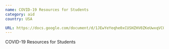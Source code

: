 ```yaml
---
name: COVID-19 Resources for Students
category: aid
country: USA

URL: https://docs.google.com/document/d/1JEwYeYeqhe0xCUSHZHV0ZKeUwxqVCQlcDq-pM-0a9YU/edit 
---
```


COVID-19 Resources for Students